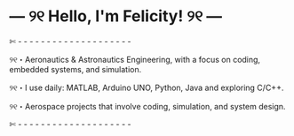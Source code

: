 # — ୨୧ Hello, I'm Felicity! ୨୧ — 

✄ - - - - - - - - - - - - - - - - - - - -

୨୧・Aeronautics & Astronautics Engineering, with a focus on coding, embedded systems, and simulation.

୨୧・I use daily: MATLAB, Arduino UNO, Python, Java and exploring C/C++.

୨୧・Aerospace projects that involve coding, simulation, and system design.

✄ - - - - - - - - - - - - - - - - - - - -

<!-- ![Alt Text](Pic_2.svg) ![Alt Text](Pic_3.svg) ![Alt Text](Pic_1.svg)  -->
